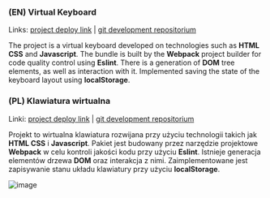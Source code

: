 ### (EN) Virtual Keyboard 


Links: 
[project deploy link](https://bizhluzdy.github.io/portfolio/virtualkeyboard/) |
[git development repositorium](https://github.com/bizhluzdy/virtual-keyboard/pull/1)

  

The project is a virtual keyboard developed on technologies such as **HTML CSS** and **Javascript**. The bundle is built by the **Webpack** project builder for code quality control using **Eslint**. There is a generation of **DOM** tree elements, as well as interaction with it. Implemented saving the state of the keyboard layout using **localStorage**.

### (PL) Klawiatura wirtualna 
Linki:
[project deploy link](https://bizhluzdy.github.io/portfolio/virtualkeyboard/) |
[git development repositorium](https://github.com/bizhluzdy/virtual-keyboard/pull/1)

Projekt to wirtualna klawiatura rozwijana przy użyciu technologii takich jak **HTML CSS** i **Javascript**. Pakiet jest budowany przez narzędzie projektowe **Webpack** w celu kontroli jakości kodu przy użyciu **Eslint**. Istnieje generacja elementów drzewa **DOM** oraz interakcja z nimi. Zaimplementowane jest zapisywanie stanu układu klawiatury przy użyciu **localStorage**.

![image](https://github.com/bizhluzdy/portfolio/assets/96033917/aa228875-3c97-44df-bf85-cce58bd59b1b)
